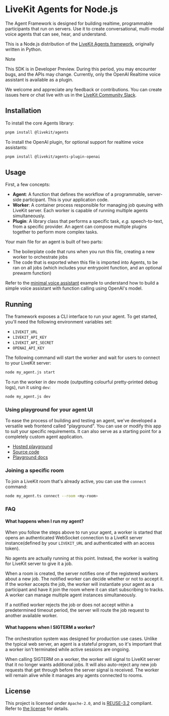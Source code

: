 <!--
SPDX-FileCopyrightText: 2024 LiveKit, Inc.

SPDX-License-Identifier: Apache-2.0
-->

<!--BEGIN_BANNER_IMAGE--><!--END_BANNER_IMAGE-->

# LiveKit Agents for Node.js

<!--BEGIN_DESCRIPTION-->

The Agent Framework is designed for building realtime, programmable participants that run on
servers. Use it to create conversational, multi-modal voice agents that can see, hear, and
understand.

This is a Node.js distribution of the [LiveKit Agents framework](https://livekit.io/agents),
originally written in Python.
<!--END_DESCRIPTION-->

> [!NOTE]
> This SDK is in Developer Preview. During this period, you may encounter bugs, and the APIs may
> change. Currently, only the OpenAI Realtime voice assistant is available as a plugin.
>
> We welcome and appreciate any feedback or contributions. You can create issues here or chat live
> with us in the [LiveKit Community Slack](https://livekit.io/join-slack).

## Installation

To install the core Agents library:

```bash
pnpm install @livekit/agents
```

To install the OpenAI plugin, for optional support for realtime voice assistants:

```bash
pnpm install @livekit/agents-plugin-openai
```

## Usage

First, a few concepts:

- **Agent**: A function that defines the workflow of a programmable, server-side participant. This
  is your application code.
- **Worker**: A container process responsible for managing job queuing with LiveKit server. Each
  worker is capable of running multiple agents simultaneously.
- **Plugin**: A library class that performs a specific task, *e.g.* speech-to-text, from a specific
  provider. An agent can compose multiple plugins together to perform more complex tasks.

Your main file for an agent is built of two parts:

- The boilerplate code that runs when you run this file, creating a new worker to orchestrate jobs
- The code that is exported when this file is imported into Agents, to be ran on all jobs (which
  includes your entrypoint function, and an optional prewarm function)

Refer to the [minimal voice assistant](/examples/src/minimal_assistant.ts) example to understand
how to build a simple voice assistant with function calling using OpenAI's model.

## Running

The framework exposes a CLI interface to run your agent. To get started, you'll need the following
environment variables set:

- `LIVEKIT_URL`
- `LIVEKIT_API_KEY`
- `LIVEKIT_API_SECRET`
- `OPENAI_API_KEY`

The following command will start the worker and wait for users to connect to your LiveKit server:

```bash
node my_agent.js start
```

To run the worker in dev mode (outputting colourful pretty-printed debug logs), run it using `dev`:

```bash
node my_agent.js dev
```

### Using playground for your agent UI

To ease the process of building and testing an agent, we've developed a versatile web frontend
called "playground". You can use or modify this app to suit your specific requirements. It can also
serve as a starting point for a completely custom agent application.

- [Hosted playground](https://agents-playground.livekit.io)
- [Source code](https://github.com/livekit/agents-playground)
- [Playground docs](https://docs.livekit.io/agents/playground)

### Joining a specific room

To join a LiveKit room that's already active, you can use the `connect` command:

```bash
node my_agent.ts connect --room <my-room>
```

### FAQ

#### What happens when I run my agent?

When you follow the steps above to run your agent, a worker is started that opens an authenticated
WebSocket connection to a LiveKit server instance(defined by your `LIVEKIT_URL` and authenticated
with an access token).

No agents are actually running at this point. Instead, the worker is waiting for LiveKit server to
give it a job.

When a room is created, the server notifies one of the registered workers about a new job.
The notified worker can decide whether or not to accept it. If the worker accepts the job, the
worker will instantiate your agent as a participant and have it join the room where it can start
subscribing to tracks. A worker can manage multiple agent instances simultaneously.

If a notified worker rejects the job or does not accept within a predetermined timeout period, the
server will route the job request to another available worker.

#### What happens when I SIGTERM a worker?

The orchestration system was designed for production use cases. Unlike the typical web server, an
agent is a stateful program, so it's important that a worker isn't terminated while active sessions
are ongoing.

When calling SIGTERM on a worker, the worker will signal to LiveKit server that it no longer wants
additional jobs. It will also auto-reject any new job requests that get through before the server
signal is received. The worker will remain alive while it manages any agents connected to rooms.

## License

This project is licensed under `Apache-2.0`, and is [REUSE-3.2](https://reuse.software) compliant.
Refer to [the license](LICENSES/Apache-2.0.txt) for details.

<!--BEGIN_REPO_NAV--><!--END_REPO_NAV-->

